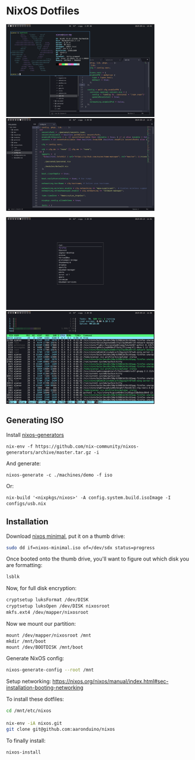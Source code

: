 # NixOS Dotfiles

<p float="left">
  <img src="./screenshots/term-subl.png" width="400" />
  <img src="./screenshots/subl.png" width="400" /> 
</p>
<p float="left">
  <img src="./screenshots/rofi.png" width="400" />
  <img src="./screenshots/htop.png" width="400" />
</p>

## Generating ISO

Install [nixos-generators](https://github.com/nix-community/nixos-generators)
```
nix-env -f https://github.com/nix-community/nixos-generators/archive/master.tar.gz -i
```

And generate:
```
nixos-generate -c ./machines/demo -f iso
```

Or:

```
nix-build '<nixpkgs/nixos>' -A config.system.build.isoImage -I configs/usb.nix
```

## Installation

Download [nixos minimal](https://nixos.org/nixos/download.html), put it on a thumb drive:

```bash
sudo dd if=nixos-minimal.iso of=/dev/sdx status=progress
```

Once booted onto the thumb drive, you'll want to figure out which disk you are formatting:

```bash
lsblk
```

Now, for full disk encryption:

```bash
cryptsetup luksFormat /dev/DISK
cryptsetup luksOpen /dev/DISK nixosroot
mkfs.ext4 /dev/mapper/nixosroot
```

Now we mount our partition:
```
mount /dev/mapper/nixosroot /mnt
mkdir /mnt/boot
mount /dev/BOOTDISK /mnt/boot
```

Generate NixOS config:

```bash
nixos-generate-config --root /mnt
```

Setup networking: https://nixos.org/nixos/manual/index.html#sec-installation-booting-networking

To install these dotfiles:

```bash
cd /mnt/etc/nixos

nix-env -iA nixos.git
git clone git@github.com:aaronduino/nixos
```

To finally install:

```bash
nixos-install
```
